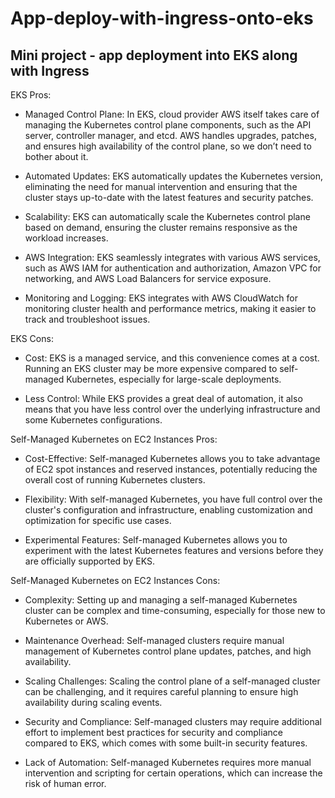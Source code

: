 # App-deploy-with-ingress-onto-eks
Mini project - app deployment into EKS along with Ingress 
--------------------------------------------------------------------------------------------------------------------------------------
EKS Pros:
- Managed Control Plane: In EKS, cloud provider AWS itself takes care of managing the Kubernetes control plane components, such as the API server, controller manager, and etcd. AWS handles upgrades, patches, and ensures high availability of the control plane, so we don’t need to bother about it. 

- Automated Updates: EKS automatically updates the Kubernetes version, eliminating the need for manual intervention and ensuring that the cluster stays up-to-date with the latest features and security patches.

- Scalability: EKS can automatically scale the Kubernetes control plane based on demand, ensuring the cluster remains responsive as the workload increases.

- AWS Integration: EKS seamlessly integrates with various AWS services, such as AWS IAM for authentication and authorization, Amazon VPC for networking, and AWS Load Balancers for service exposure.

- Monitoring and Logging: EKS integrates with AWS CloudWatch for monitoring cluster health and performance metrics, making it easier to track and troubleshoot issues.

EKS Cons:
- Cost: EKS is a managed service, and this convenience comes at a cost. Running an EKS cluster may be more expensive compared to self-managed Kubernetes, especially for large-scale deployments.

- Less Control: While EKS provides a great deal of automation, it also means that you have less control over the underlying infrastructure and some Kubernetes configurations.

Self-Managed Kubernetes on EC2 Instances Pros:
- Cost-Effective: Self-managed Kubernetes allows you to take advantage of EC2 spot instances and reserved instances, potentially reducing the overall cost of running Kubernetes clusters.

- Flexibility: With self-managed Kubernetes, you have full control over the cluster's configuration and infrastructure, enabling customization and optimization for specific use cases.

- Experimental Features: Self-managed Kubernetes allows you to experiment with the latest Kubernetes features and versions before they are officially supported by EKS.

Self-Managed Kubernetes on EC2 Instances Cons:
- Complexity: Setting up and managing a self-managed Kubernetes cluster can be complex and time-consuming, especially for those new to Kubernetes or AWS.

- Maintenance Overhead: Self-managed clusters require manual management of Kubernetes control plane updates, patches, and high availability.

- Scaling Challenges: Scaling the control plane of a self-managed cluster can be challenging, and it requires careful planning to ensure high availability during scaling events.

- Security and Compliance: Self-managed clusters may require additional effort to implement best practices for security and compliance compared to EKS, which comes with some built-in security      features.

- Lack of Automation: Self-managed Kubernetes requires more manual intervention and scripting for certain operations, which can increase the risk of human error.

